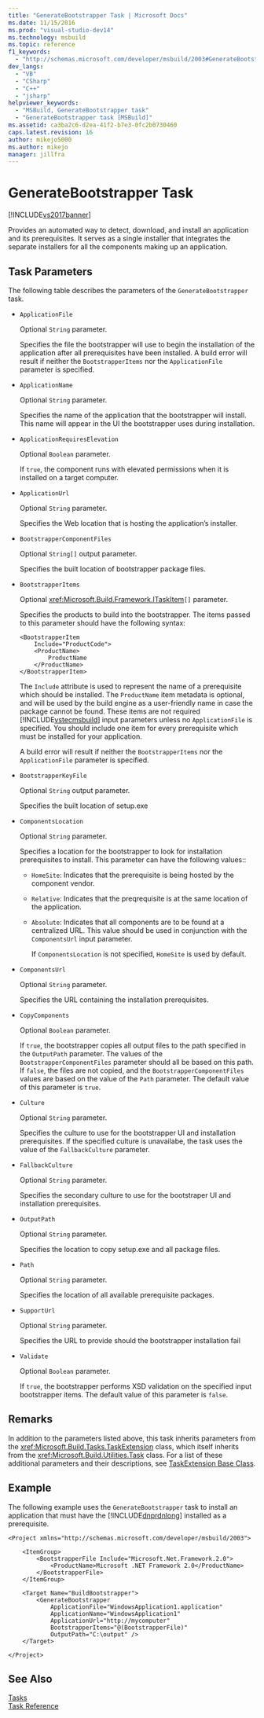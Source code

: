 ```yaml
---
title: "GenerateBootstrapper Task | Microsoft Docs"
ms.date: 11/15/2016
ms.prod: "visual-studio-dev14"
ms.technology: msbuild
ms.topic: reference
f1_keywords: 
  - "http://schemas.microsoft.com/developer/msbuild/2003#GenerateBootstrapper"
dev_langs: 
  - "VB"
  - "CSharp"
  - "C++"
  - "jsharp"
helpviewer_keywords: 
  - "MSBuild, GenerateBootstrapper task"
  - "GenerateBootstrapper task [MSBuild]"
ms.assetid: ca3ba2c6-d2ea-41f2-b7e3-0fc2b0730460
caps.latest.revision: 16
author: mikejo5000
ms.author: mikejo
manager: jillfra
---
```

# GenerateBootstrapper Task
[!INCLUDE[vs2017banner](../includes/vs2017banner.md)]

  
Provides an automated way to detect, download, and install an application and its prerequisites. It serves as a single installer that integrates the separate installers for all the components making up an application.  
  
## Task Parameters  
 The following table describes the parameters of the `GenerateBootstrapper` task.  
  
- `ApplicationFile`  
  
   Optional `String` parameter.  
  
   Specifies the file the bootstrapper will use to begin the installation of the application after all prerequisites have been installed. A build error will result if neither the `BootstrapperItems` nor the `ApplicationFile` parameter is specified.  
  
- `ApplicationName`  
  
   Optional `String` parameter.  
  
   Specifies the name of the application that the bootstrapper will install. This name will appear in the UI the bootstrapper uses during installation.  
  
- `ApplicationRequiresElevation`  
  
   Optional `Boolean` parameter.  
  
   If `true`, the component runs with elevated permissions when it is installed on a target computer.  
  
- `ApplicationUrl`  
  
   Optional `String` parameter.  
  
   Specifies the Web location that is hosting the application’s installer.  
  
- `BootstrapperComponentFiles`  
  
   Optional `String[]` output parameter.  
  
   Specifies the built location of bootstrapper package files.  
  
- `BootstrapperItems`  
  
   Optional <xref:Microsoft.Build.Framework.ITaskItem>`[]` parameter.  
  
   Specifies the products to build into the bootstrapper. The items passed to this parameter should have the following syntax:  
  
  ```  
  <BootstrapperItem  
      Include="ProductCode">  
      <ProductName>  
          ProductName  
      </ProductName>  
  </BootstrapperItem>  
  ```  
  
   The `Include` attribute is used to represent the name of a prerequisite which should be installed. The `ProductName` item metadata is optional, and will be used by the build engine as a user-friendly name in case the package cannot be found. These items are not required [!INCLUDE[vstecmsbuild](../includes/vstecmsbuild-md.md)] input parameters unless no `ApplicationFile` is specified. You should include one item for every prerequisite which must be installed for your application.  
  
   A build error will result if neither the `BootstrapperItems` nor the `ApplicationFile` parameter is specified.  
  
- `BootstrapperKeyFile`  
  
   Optional `String` output parameter.  
  
   Specifies the built location of setup.exe  
  
- `ComponentsLocation`  
  
   Optional `String` parameter.  
  
   Specifies a location for the bootstrapper to look for installation prerequisites to install. This parameter can have the following values::  
  
  - `HomeSite`: Indicates that the prerequisite is being hosted by the component vendor.  
  
  - `Relative`: Indicates that the preqrequisite is at the same location of the application.  
  
  - `Absolute`: Indicates that all components are to be found at a centralized URL. This value should be used in conjunction with the `ComponentsUrl` input parameter.  
  
    If `ComponentsLocation` is not specified, `HomeSite` is used by default.  
  
- `ComponentsUrl`  
  
   Optional `String` parameter.  
  
   Specifies the URL containing the installation prerequisites.  
  
- `CopyComponents`  
  
   Optional `Boolean` parameter.  
  
   If `true`, the bootstrapper copies all output files to the path specified in the `OutputPath` parameter. The values of the `BootstrapperComponentFiles` parameter should all be based on this path. If `false`, the files are not copied, and the `BootstrapperComponentFiles` values are based on the value of the `Path` parameter.  The default value of this parameter is `true`.  
  
- `Culture`  
  
   Optional `String` parameter.  
  
   Specifies the culture to use for the bootstrapper UI and installation prerequisites. If the specified culture is unavailabe, the task uses the value of the `FallbackCulture` parameter.  
  
- `FallbackCulture`  
  
   Optional `String` parameter.  
  
   Specifies the secondary culture to use for the bootstraper UI and installation prerequisites.  
  
- `OutputPath`  
  
   Optional `String` parameter.  
  
   Specifies the location to copy setup.exe and all package files.  
  
- `Path`  
  
   Optional `String` parameter.  
  
   Specifies the location of all available prerequisite packages.  
  
- `SupportUrl`  
  
   Optional `String` parameter.  
  
   Specifies the URL to provide should the bootstrapper installation fail  
  
- `Validate`  
  
   Optional `Boolean` parameter.  
  
   If `true`, the bootstrapper performs XSD validation on the specified input bootstrapper items. The default value of this parameter is `false`.  
  
## Remarks  
 In addition to the parameters listed above, this task inherits parameters from the <xref:Microsoft.Build.Tasks.TaskExtension> class, which itself inherits from the <xref:Microsoft.Build.Utilities.Task> class. For a list of these additional parameters and their descriptions, see [TaskExtension Base Class](../msbuild/taskextension-base-class.md).  
  
## Example  
 The following example uses the `GenerateBootstrapper` task to install an application that must have the [!INCLUDE[dnprdnlong](../includes/dnprdnlong-md.md)] installed as a prerequisite.  
  
```  
<Project xmlns="http://schemas.microsoft.com/developer/msbuild/2003">  
  
    <ItemGroup>  
        <BootstrapperFile Include="Microsoft.Net.Framework.2.0">  
            <ProductName>Microsoft .NET Framework 2.0</ProductName>  
        </BootstrapperFile>  
    </ItemGroup>  
  
    <Target Name="BuildBootstrapper">  
        <GenerateBootstrapper  
            ApplicationFile="WindowsApplication1.application"  
            ApplicationName="WindowsApplication1"  
            ApplicationUrl="http://mycomputer"  
            BootstrapperItems="@(BootstrapperFile)"  
            OutputPath="C:\output" />  
    </Target>  
  
</Project>  
```  
  
## See Also  
 [Tasks](../msbuild/msbuild-tasks.md)   
 [Task Reference](../msbuild/msbuild-task-reference.md)
